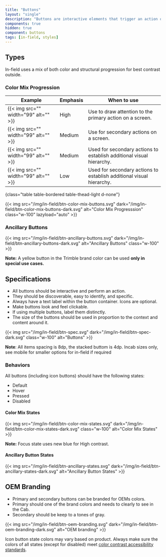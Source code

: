 ```yaml
---
title: "Buttons"
layout: "single"
description: "Buttons are interactive elements that trigger an action or an event."
components: true
hidden: true
component: buttons
tags: [in-field, styles]
---
```


<style>
body[data-url*="/buttons/"] #menu-left a[href*=radio-buttons] {
  background-color: transparent !important;
}
</style>

## Types

 In-field uses a mix of both color and structural progression for best contrast outside.

### Color Mix Progression

<!-- prettier-ignore-start -->
| Example                              | Emphasis | When to use                                                          |
| ------------------------------------ | -------- | -------------------------------------------------------------------- |
| {{< img src="" width="99" alt="" >}} | High     | Use to draw attention to the primary action on a screen.             |
| {{< img src="" width="99" alt="" >}} | Medium   | Use for secondary actions on a screen.                               |
| {{< img src="" width="99" alt="" >}} | Medium   | Used for secondary actions to establish additional visual hierarchy. |
| {{< img src="" width="99" alt="" >}} | Low      | Used for secondary actions to establish additional visual hierarchy. |
{class="table table-bordered table-thead-light d-none"}
<!-- prettier-ignore-end -->

{{< img src="/img/in-field/btn-color-mix-buttons.svg" dark="/img/in-field/btn-color-mix-buttons-dark.svg" alt="Color Mix Progresssion" class="w-100" lazyload="auto" >}}

### Ancillary Buttons

{{< img src="/img/in-field/btn-ancillary-buttons.svg" dark="/img/in-field/btn-ancillary-buttons-dark.svg" alt="Ancillary Buttons" class="w-100" >}}

**Note:** A yellow button in the Trimble brand color can be used **only in special use cases.**

## Specifications

- All buttons should be interactive and perform an action.
- They should be discoverable, easy to identify, and specific.
- Always have a text label within the button container. Icons are optional.
- Make buttons look and feel clickable.
- If using multiple buttons, label them distinctly.
- The size of the buttons should be used in proportion to the context and content around it.

{{< img src="/img/in-field/btn-spec.svg" dark="/img/in-field/btn-spec-dark.svg" class="w-100" alt="Buttons" >}}

**Note**: All items spacing is 8dp, the stacked buttom is 4dp. Incab sizes only, see mobile for smaller options for in-field if required

### Behaviors

All buttons (including icon buttons) should have the following states:

- Default
- Hover
- Pressed
- Disabled

#### Color Mix States

{{< img src="/img/in-field/btn-color-mix-states.svg" dark="/img/in-field/btn-color-mix-states-dark.svg" class="w-100" alt="Color Mix States" >}}

**Note:** Focus state uses new blue for High contrast.

#### Ancillary Button States

{{< img src="/img/in-field/btn-ancillary-states.svg" dark="/img/in-field/btn-ancillary-states-dark.svg" alt="Ancillary Button States" >}}

## OEM Branding

- Primary and secondary buttons can be branded for OEMs colors.
- Primary should one of the brand colors and needs to clearly to see in the Cab.
- Secondary should be keep to a tones of gray.

{{< img src="/img/in-field/btn-oem-branding.svg" dark="/img/in-field/btn-oem-branding-dark.svg" alt="OEM branding" >}}

Icon button state colors may vary based on product. Always make sure the colors of all states (except for disabled) meet [color contrast accessibility standards](/foundations/accessibility/).
